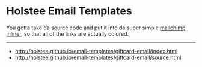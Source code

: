 # Holstee Email Templates

You gotta take da source code and put it into da super simple [mailchimp inliner](http://beaker.mailchimp.com/inline-css), so that all of the links are actually colored.

---

* http://holstee.github.io/email-templates/giftcard-email/index.html
* http://holstee.github.io/email-templates/giftcard-email/source.html